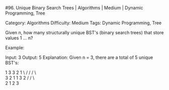 #96. Unique Binary Search Trees | Algorithms | Medium | Dynamic Programming, Tree

Category: Algorithms
Difficulty: Medium
Tags: Dynamic Programming, Tree

Given n, how many structurally unique BST's (binary search trees) that store values 1 ... n?

Example:


Input: 3
Output: 5
Explanation:
Given n = 3, there are a total of 5 unique BST's:

   1         3     3      2      1
    \       /     /      / \      \
     3     2     1      1   3      2
    /     /       \                 \
   2     1         2                 3


